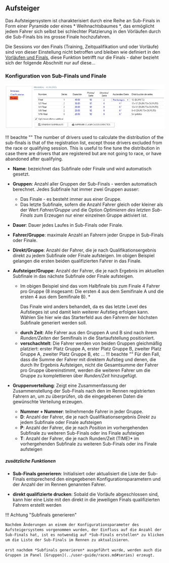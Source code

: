 ## Aufsteiger

Das Aufsteigersystem ist charakterisiert durch eine Reihe an Sub-Finals in Form einer Pyramide oder eines * Weihnachtsbaumes *, das ermöglicht jedem Fahrer sich selbst bei schlechter Platzierung in den Vörläufen durch die Sub-Finals bis ins grosse Finale hochzufahren.

Die Sessions vor den Finals (Training, Zeitqualifikation und oder Vorläufe) sind von dieser Einstellung nicht betroffen und bleiben wie definiert in den [Vorläufen und Finals](./qualify-finals.md), diese Funktion betrifft nur die Finals - daher bezieht sich der folgende Abschnitt nur auf diese...

### Konfiguration von Sub-Finals und Finale

![Aufsteiger](../img/subfinals.png)

!!! beachte ""
	The number of drivers used to calculate the distribution of the sub-finals is that of the registration list, except those drivers excluded from the race or qualifying session. This is useful to fine tune the distribution in case there are drivers that are registered but are not going to race, or have abandoned after qualifying.

- **Name**: bezeichnet das Subfinale oder Finale und wird automatisch gesetzt.

- **Gruppen**: Anzahl aller Gruppen der Sub-Finals - werden automatisch berechnet. Jedes Subfinale hat immer zwei Gruppen ausser:

	- Das Finale - es besteht immer aus einer Gruppe.
	- Das letzte Subfinale, sofern die Anzahl Fahrer gleich oder kleiner als der Wert *Fahrer/Gruppe* und die Option *Optimieren des letzten Sub-Finals* zum Erzeugen nur einer einzelnen Gruppe aktiviert ist.

- **Dauer**: Dauer jedes Laufes in Sub-Finals oder Finale.

- **Fahrer/Gruppe**: maximale Anzahl an Fahrern jeder Gruppe in Sub-Finals oder Finale.

- **Direkt/Gruppe**: Anzahl der Fahrer, die je nach Qualifikationsergebnis direkt zu jedem Subfinale oder Finale aufsteigen. Im obigen Beispiel gelangen die ersten beiden qualifizierten Fahrer in das Finale.

- **Aufsteiger/Gruppe**: Anzahl der Fahrer, die je nach Ergebnis im aktuellen Subfinale in das nächste Subfinale oder Finale aufsteigen.

	* Im obigen Beispiel sind das vom Halbfinale bis zum Finale 4 Fahrer pro Gruppe (8 insgesamt: Die ersten 4 aus dem Semifinale A und die ersten 4 aus dem Semifinale B). *

      Das Finale wird anders behandelt, da es das letzte Level des Aufstieges ist und damit kein weiterer Aufstieg erfolgen kann. Wählen Sie hier wie das Starterfeld aus den Fahrern der höchsten Subfinale generiert werden soll.

	- **durch Zeit**: Alle Fahrer aus den Gruppen A und B sind nach ihrem *Runden/Zeiten* der Semifinals in die Startaufstellung positioniert.
	- **verschachtelt**: Die Fahrer werden von beiden Gruppen gleichmäßig platziert: erster Platz Gruppe A, erster Platz Gruppe B, zweiter Platz Gruppe A, zweiter Platz Gruppe B, etc ...
	!!! beachte ""
		Für den Fall, dass die Summe der Fahrer mit direktem Aufstieg und denen, die durch Ihr Ergebnis Aufsteigen, nicht die Gesamtsumme der Fahrer pro Gruppe übereinstimmt, werden die weiteren Fahrer um die Gruppe zu komplettieren über *Runden/Zeit* hinzugefügt.

- **Gruppenverteilung**: Zeigt eine Zusammenfassung der Zusammenstellung der Sub-Finals nach den im Rennen registrierten Fahrern an, um zu überprüfen, ob die eingegebenen Daten die gewünschte Verteilung erzeugen.

	- **Nummer + Nummer**: teilnehmende Fahrer in jeder Gruppe.
	- **D**: Anzahl der Fahrer, die je nach Qualifikationsergebnis *Direkt* zu jedem Subfinale oder Finale aufsteigen
	- **P**: Anzahl der Fahrer, die je nach *Position* im vorhergehenden Subfinale zu weiteren Sub-Finals oder ins Finale aufsteigen
	- **T**: Anzahl der Fahrer, die je nach Runden/Zeit (TIME)* im vorhergehenden Subfinale zu weiteren Sub-Finals oder ins Finale aufsteigen
	
##### zusätzliche Funktionen

- **Sub-Finals generieren**: Initialisiert oder aktualisiert die Liste der Sub-Finals entsprechend den eingegebenen Konfigurationsparametern und der Anzahl der im Rennen genannten Fahrer.

- **direkt qualifizierte drucken**: Sobald die Vorläufe abgeschlossen sind, kann hier eine Liste mit den direkt in die jeweiligen Finals qualifizierten Fahrern erstellt werden

!!! Achtung "Subfinals generieren"

    Nachdem Änderungen an einem der Konfigurationsparameter des Aufsteigersystems vorgenommen wurden, der Einfluss auf die Anzahl der Sub-Finals hat, ist es notwendig auf *Sub-Finals erstellen* zu klicken um die Liste der Sub-Finals im Rennen zu aktualisieren.

	erst nachdem *Subfinals generieren* ausgeführt wurde, werden auch die Gruppen im Panel [Gruppen](../user-guide/races.md#series) erzeugt.
